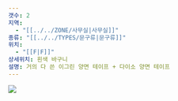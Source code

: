 ```yaml
---
갯수: 2
지역:
  - "[[../../ZONE/사무실|사무실]]"
종류: "[[../../TYPES/문구류|문구류]]"
위치:
  - "[[F|F]]"
상세위치: 흰색 바구니
설명: 거의 다 쓴 이그린 양면 테이프 + 다이소 양면 테이프
---
```

![](http://192.168.50.22/images/240607_IMG_0178.jpg)